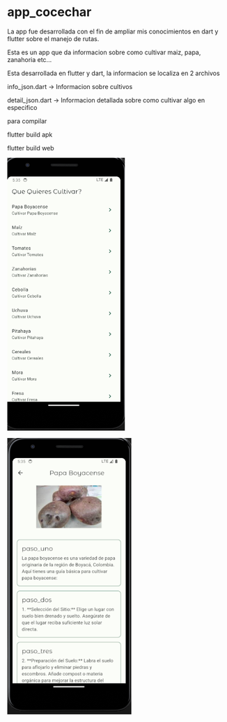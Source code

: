 # app_cocechar

La app fue desarrollada con el fin de ampliar mis conocimientos en dart y flutter sobre el manejo de rutas.

Esta es un app que da informacion sobre como cultivar maiz, papa, zanahoria etc...

Esta desarrollada en flutter y dart, la informacion se localiza en 2 archivos

info_json.dart -> Informacion sobre cultivos

detail_json.dart -> Informacion detallada sobre como cultivar algo en especifico


para compilar 

flutter build apk

flutter build web





![Alt text](image.png)

![Alt text](image-1.png)